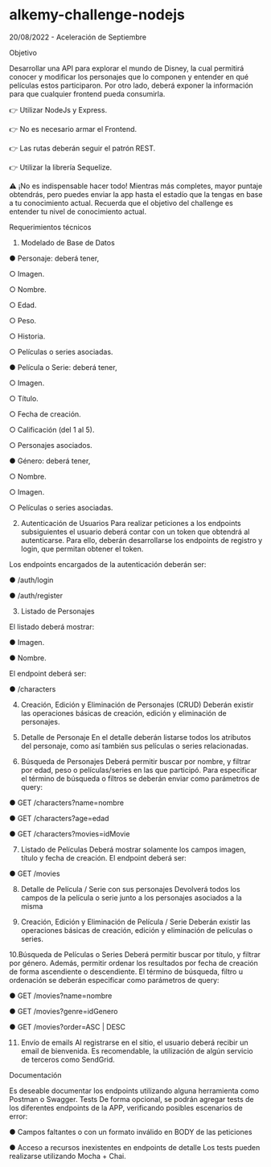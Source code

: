 # alkemy-challenge-nodejs
20/08/2022 - Aceleración de  Septiembre


Objetivo

Desarrollar una API para explorar el mundo de Disney, la cual permitirá conocer y modificar los
personajes que lo componen y entender en qué películas estos participaron. Por otro lado, deberá
exponer la información para que cualquier frontend pueda consumirla.

👉 Utilizar NodeJs y Express.

👉 No es necesario armar el Frontend.

👉 Las rutas deberán seguir el patrón REST.

👉 Utilizar la librería Sequelize.

⚠️ ¡No es indispensable hacer todo!
Mientras más completes, mayor puntaje obtendrás, pero puedes enviar la app hasta el estadío que la
tengas en base a tu conocimiento actual. Recuerda que el objetivo del challenge es entender tu nivel
de conocimiento actual.

Requerimientos técnicos

1. Modelado de Base de Datos

● Personaje: deberá tener,

○ Imagen.

○ Nombre.

○ Edad.

○ Peso.

○ Historia.

○ Películas o series asociadas.

● Película o Serie: deberá tener,

○ Imagen.

○ Título.

○ Fecha de creación.

○ Calificación (del 1 al 5).

○ Personajes asociados.

● Género: deberá tener,

○ Nombre.

○ Imagen.

○ Películas o series asociadas.

2. Autenticación de Usuarios
Para realizar peticiones a los endpoints subsiguientes el usuario deberá contar con un token que
obtendrá al autenticarse. Para ello, deberán desarrollarse los endpoints de registro y login, que
permitan obtener el token.

Los endpoints encargados de la autenticación deberán ser:

● /auth/login

● /auth/register

3. Listado de Personajes

El listado deberá mostrar:

● Imagen.

● Nombre.

El endpoint deberá ser:

● /characters

4. Creación, Edición y Eliminación de Personajes (CRUD)
Deberán existir las operaciones básicas de creación, edición y eliminación de personajes.

5. Detalle de Personaje
En el detalle deberán listarse todos los atributos del personaje, como así también sus películas o
series relacionadas.

6. Búsqueda de Personajes
Deberá permitir buscar por nombre, y filtrar por edad, peso o películas/series en las que participó.
Para especificar el término de búsqueda o filtros se deberán enviar como parámetros de query:

● GET /characters?name=nombre

● GET /characters?age=edad

● GET /characters?movies=idMovie

7. Listado de Películas
Deberá mostrar solamente los campos imagen, título y fecha de creación.
El endpoint deberá ser:

● GET /movies

8. Detalle de Película / Serie con sus personajes
Devolverá todos los campos de la película o serie junto a los personajes asociados a la misma

9. Creación, Edición y Eliminación de Película / Serie
Deberán existir las operaciones básicas de creación, edición y eliminación de películas o series.

10.Búsqueda de Películas o Series
Deberá permitir buscar por título, y filtrar por género. Además, permitir ordenar los resultados
por fecha de creación de forma ascendiente o descendiente.
El término de búsqueda, filtro u ordenación se deberán especificar como parámetros de query:

● GET /movies?name=nombre

● GET /movies?genre=idGenero

● GET /movies?order=ASC | DESC

11. Envío de emails
Al registrarse en el sitio, el usuario deberá recibir un email de bienvenida. Es recomendable, la
utilización de algún servicio de terceros como SendGrid.

Documentación

Es deseable documentar los endpoints utilizando alguna herramienta como Postman o
Swagger.
Tests
De forma opcional, se podrán agregar tests de los diferentes endpoints de la APP, verificando
posibles escenarios de error:

● Campos faltantes o con un formato inválido en BODY de las peticiones

● Acceso a recursos inexistentes en endpoints de detalle
Los tests pueden realizarse utilizando Mocha + Chai.
